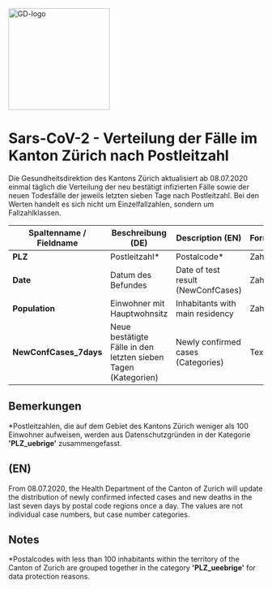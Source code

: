 <img src="https://github.com/openZH/covid_19/blob/master/gd.png" alt="GD-logo" width="200"/>

# Sars-CoV-2 - Verteilung der Fälle im Kanton Zürich nach Postleitzahl

Die Gesundheitsdirektion des Kantons Zürich aktualisiert ab 08.07.2020 einmal täglich die Verteilung der neu bestätigt infizierten Fälle sowie der neuen Todesfälle der jeweils letzten sieben Tage nach Postleitzahl. Bei den Werten handelt es sich nicht um Einzelfallzahlen, sondern um Fallzahlklassen.


| Spaltenname / Fieldname      | Beschreibung (DE)                               | Description (EN)   | Format |
|---------------------|--------------------------------------------|------------|------|
| __PLZ__              |     Postleitzahl*              |Postalcode* |Zahl|
| __Date__  | Datum des Befundes | Date of test result (NewConfCases)  |Zahl|
| __Population__      | Einwohner mit Hauptwohnsitz | Inhabitants with main residency| Zahl   |  
| __NewConfCases_7days__          | Neue bestätigte Fälle in den letzten sieben Tagen (Kategorien) | Newly confirmed cases (Categories)| Text     | 


## Bemerkungen

*Postleitzahlen, die auf dem Gebiet des Kantons Zürich weniger als 100 Einwohner aufweisen, werden aus Datenschutzgründen in der Kategorie __'PLZ_uebrige'__ zusammengefasst.

## (EN)

From 08.07.2020, the Health Department of the Canton of Zurich will update the distribution of newly confirmed infected cases and new deaths in the last seven days by postal code regions once a day. The values are not individual case numbers, but case number categories.

## Notes

*Postalcodes with less than 100 inhabitants within the territory of the Canton of Zurich are grouped together in the category __'PLZ_ueebrige'__ for data protection reasons.
